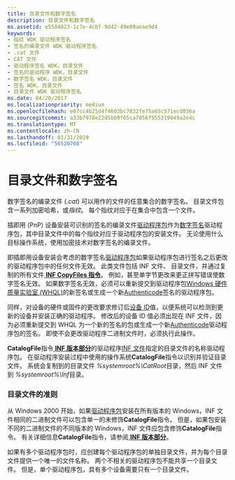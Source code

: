 ```yaml
---
title: 目录文件和数字签名
description: 目录文件和数字签名
ms.assetid: e5504823-1c7e-4cbf-9d42-49e09aeae9d4
keywords:
- 指纹 WDK 驱动程序签名
- 签名的编录文件 WDK 驱动程序签名
- .cat 文件
- CAT 文件
- 驱动程序签名 WDK，目录文件
- 签名的驱动程序 WDK，目录文件
- 数字签名 WDK，目录文件
- 签名 WDK，目录文件
- 目录文件 WDK 驱动程序签名
ms.date: 04/20/2017
ms.localizationpriority: medium
ms.openlocfilehash: e07cc4b25d4f4603bc7832fe75a65c571ecd036a
ms.sourcegitcommit: a33b7978e22d5bb9f65ca7056f955319049a2e4c
ms.translationtype: MT
ms.contentlocale: zh-CN
ms.lasthandoff: 01/31/2019
ms.locfileid: "56520708"
---
```

# <a name="catalog-files-and-digital-signatures"></a>目录文件和数字签名


数字签名的编录文件 (*.cat*) 可以用作的文件的任意集合的数字签名。 目录文件包含一系列加密哈希，或*指纹*。 每个指纹对应于在集合中包含一个文件。

插即用 (PnP) 设备安装可识别的签名的编录文件[驱动程序包](driver-packages.md)作为[数字签名](digital-signatures.md)驱动程序包，其中目录文件中的每个指纹对应于驱动程序包的安装文件。 无论使用什么目标操作系统，使用加密技术对数字签名的编录文件。

即插即用设备安装会考虑的数字签名[驱动程序包](driver-packages.md)如果驱动程序包进行签名之后更改的驱动程序包中的任何文件无效。 此类文件包括 INF 文件、 目录文件，并通过复制的所有文件[ **INF CopyFiles 指令**](inf-copyfiles-directive.md)。 例如，甚至单字节更改来更正拼写错误使数字签名无效。 如果数字签名无效，必须可以重新提交到驱动程序包[Windows 硬件质量实验室 (WHQL)](https://go.microsoft.com/fwlink/p/?linkid=8705)的新签名或生成一个新[Authenticode](authenticode.md)签名的驱动程序包。

同样，对设备的硬件或固件的更改要求修订后[设备 ID](device-ids.md)值，以便系统可以检测到更新的设备并安装正确的驱动程序。 修改后的设备 ID 值必须出现在 INF 文件，因为必须重新提交到 WHQL 为一个新的签名的包或生成一个新[Authenticode](authenticode.md)驱动程序包的签名。 即使不会更改驱动程序二进制文件时，必须执行此操作。

**CatalogFile**指令[ **INF 版本部分**](inf-version-section.md)的驱动程序[INF 文件](overview-of-inf-files.md)指定的目录文件的名称驱动程序包。 在驱动程序安装过程中使用的操作系统**CatalogFile**指令以识别并验证目录文件。 系统会复制到的目录文件 *%systemroot%\\CatRoot*目录，然后 INF 文件到 *%systemroot%\\Inf*目录。

### <a name="guidelines-for-catalog-files"></a>目录文件的准则

从 Windows 2000 开始，如果[驱动程序包](driver-packages.md)安装在所有版本的 Windows，INF 文件相同的二进制文件可以包含单一的未修饰**CatalogFile**指令。 但是，如果包安装不同的二进制文件的不同版本的 Windows，INF 文件应包含修饰**CatalogFile**指令。 有关详细信息**CatalogFile**指令，请参阅[ **INF 版本部分**](inf-version-section.md)。

如果有多个驱动程序包时，应创建每个驱动程序包的单独目录文件，并为每个目录文件提供一个唯一的文件名称。 两个不相关的驱动程序包不能共享一个目录文件。 但是，单个驱动程序包，具有多个设备需要只有一个目录文件。

 

 






